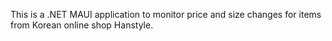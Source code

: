 This is a .NET MAUI application to monitor price and size changes for items from Korean online shop Hanstyle.
